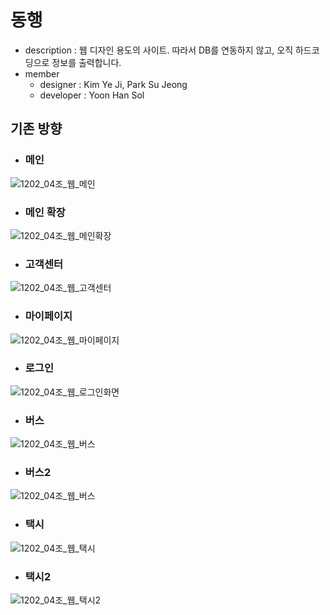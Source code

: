 # 동행

- description : 웹 디자인 용도의 사이트.
  따라서 DB를 연동하지 않고, 오직 하드코딩으로 정보를 출력합니다.
- member
  - designer : Kim Ye Ji, Park Su Jeong
  - developer : Yoon Han Sol


## 기존 방향

  - ### 메인
  ![1202_04조_웹_메인](https://user-images.githubusercontent.com/24651852/73859720-d4693d00-487d-11ea-9c0e-4a8c161adb1a.jpg)

  - ### 메인 확장
  ![1202_04조_웹_메인확장](https://user-images.githubusercontent.com/24651852/73859769-ecd95780-487d-11ea-9f0e-84b05d01c208.jpg)
  
  - ### 고객센터
  ![1202_04조_웹_고객센터](https://user-images.githubusercontent.com/24651852/73859816-ff539100-487d-11ea-8510-ca1611a9adef.jpg)
  
  - ### 마이페이지
  ![1202_04조_웹_마이페이지](https://user-images.githubusercontent.com/24651852/73859840-08dcf900-487e-11ea-9dff-0e4f81252a50.jpg)
  
  - ### 로그인
  ![1202_04조_웹_로그인화면](https://user-images.githubusercontent.com/24651852/73859862-13978e00-487e-11ea-8a6a-7174b83f25ec.jpg)
  
  - ### 버스
  ![1202_04조_웹_버스](https://user-images.githubusercontent.com/24651852/73859899-1e522300-487e-11ea-9f15-5722014108cf.jpg)
  
  - ### 버스2
  ![1202_04조_웹_버스](https://user-images.githubusercontent.com/24651852/73859899-1e522300-487e-11ea-9f15-5722014108cf.jpg)
  
  - ### 택시
  ![1202_04조_웹_택시](https://user-images.githubusercontent.com/24651852/73859910-21e5aa00-487e-11ea-9046-3f97c8fcd387.jpg)
  
  - ### 택시2
  ![1202_04조_웹_택시2](https://user-images.githubusercontent.com/24651852/73859914-2316d700-487e-11ea-973a-6e0aa5d66f26.jpg)
